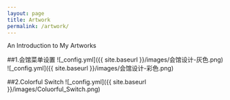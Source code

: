 ```yaml
---
layout: page
title: Artwork
permalink: /artwork/
---
```

An Introduction to My Artworks

##1.会馆菜单设置
![_config.yml]({{ site.baseurl }}/images/会馆设计-灰色.png)
![_config.yml]({{ site.baseurl }}/images/会馆设计-彩色.png)

##2.Colorful Switch
![_config.yml]({{ site.baseurl }}/images/Coluorful_Switch.png)